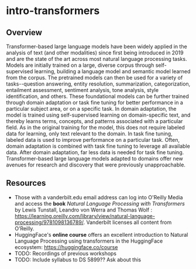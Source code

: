 # intro-transformers

## Overview
Transformer-based large language models have been widely applied in the analysis of text (and other modalities) since first being introduced in 2019 and are the state of the art across most natural language processing tasks. Models are initially trained on a large, diverse corpus through self-supervised learning, building a language model and semantic model learned from the corpus. The pretrained models can then be used for a variety of tasks--question answering, entity resolution, summarization, categorization, entailment assessment, sentiment analysis, tone analysis, style identification, and others. These foundational models can be further trained through domain adaptation or task fine tuning for better performance in a particular subject area, or on a specific task. In domain adaptation, the model is trained using self-supervised learning on domain-specific text, and thereby learns terms, concepts, and patterns associated with a particular field. As in the original training for the model, this does not require labeled data for learning, only text relevant to the domain. In task fine tuning, labeled data is used to improve performance on a particular task. Often, domain adaptation is combined with task fine tuning to leverage all available data. After domain adaptation, far less data is needed for task fine tuning. Transformer-based large language models adapted to domains offer new avenues for research and discovery that were previously unapproachable.

## Resources
* Those with a vanderbilt.edu email address can log into O'Reilly Media and access the **book** *Natural Language Processing with Transformers* by Lewis Tunstall, Leandro von Werra and Thomas Wolf : https://learning.oreilly.com/library/view/natural-language-processing/9781098136789/. Vanderbilt licenses all content from O’Reilly.
* HuggingFace's **online course** offers an excellent introduction to Natural Language Processing using transformers in the HuggingFace ecosystem: https://huggingface.co/course
* TODO: Recordings of previous workshops
* TODO: Include syllabus to DS 5899?? Ask about this

